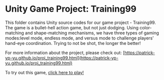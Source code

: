 # Unity Game Project: Training99

This folder contains Unity source codes for our game project - Training99. The game is a bullet-hell action game, but not just dodging. Using color-matching and shape-matching mechanisms, we have three types of gaming modes:level mode, endless mode, and versus mode to challenge players’ hand-eye coordination. Trying to not be shot, the longer the better!

For more information about the project, please check out: 
[https://patrick-yp-yu.github.io/proj_training99.html](https://patrick-yp-yu.github.io/proj_training99.html)

To try out this game, [click here to play!](https://play.unity.com/mg/other/build1201_2115)
